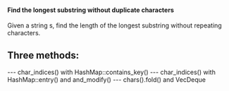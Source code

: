 #### Find the longest substring without duplicate characters

Given a string s, find the length of the longest substring without repeating characters.


## Three methods:

--- char_indices() with HashMap::contains_key()
--- char_indices() with HashMap::entry() and and_modify()
--- chars().fold() and VecDeque
